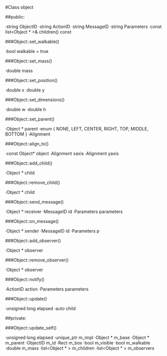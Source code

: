 #Class object

##public:

·string ObjectID
·string ActionID
·string MessageID
·string Parameters
·const list<Object * >& children() const

###Object::set_walkable()

·bool walkable = true

###Object::set_mass()

·double mass

###Object::set_position()

·double x
·double y

###Object::set_dimensions()

·double w
·double h

###Object::set_parent()

·Object * parent
·enum { NONE, LEFT, CENTER, RIGHT, TOP, MIDDLE, BOTTOM }
·Alignment

###Object::align_to()

·const Object* object
·Alignment xaxis
·Alignment yaxis

###Object::add_child()

·Object * child

###Object::remove_child()

·Object * child

###Object::send_message()

·Object * receiver
·MessageID id
·Parameters parameters

###Object::on_message()

·Object * sender
·MessageID id
·Parameters p

###Object::add_observer()

·Object * observer

###Object::remove_observer()

·Object * observer

###Object::notify()

·ActionID action
·Parameters parameters

###Object::update()

·unsigned long elapsed
·auto child

##private:

###Object::update_self()

·unsigned long elapsed
·unique_ptr<Impl> m_impl
·Object * m_base
·Object * m_parent
·ObjectID m_id
·Rect m_box
·bool m_visible
·bool m_walkable
·double m_mass
·list<Object * > m_children
·list<Object * > m_observers
